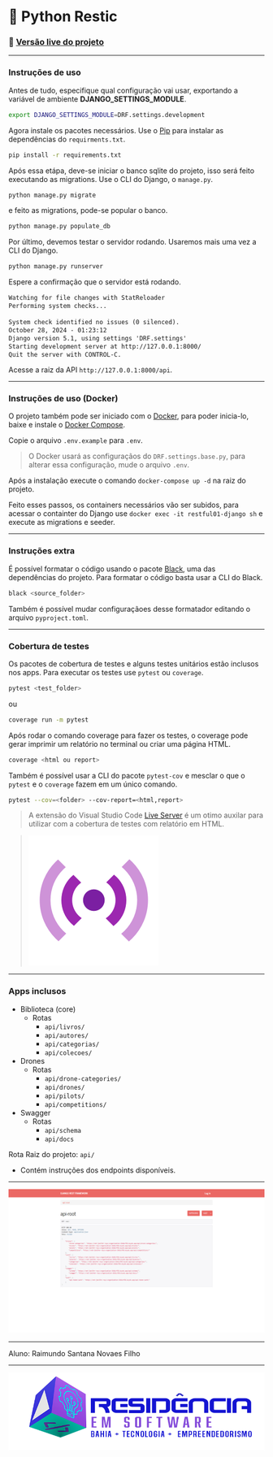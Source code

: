 # :city_sunrise: Python Restic

### :rocket: [Versão live do projeto](https://net-janifer-rays-organization-19d1cf58.koyeb.app/api/)

---

### Instruções de uso

Antes de tudo, especifique qual configuração vai usar, exportando a variável de ambiente **DJANGO_SETTINGS_MODULE**.

```bash
export DJANGO_SETTINGS_MODULE=DRF.settings.development
```

Agora instale os pacotes necessários. Use o [Pip](https://pypi.org/project/pip/) para instalar as dependências do ```requirments.txt```.

```bash
pip install -r requirements.txt
```
Após essa etápa, deve-se iniciar o banco sqlite do projeto, isso será feito executando as migrations. Use o CLI do Django, o ``manage.py``.

```bash
python manage.py migrate
```
e feito as migrations, pode-se popular o banco.

```bash
python manage.py populate_db
```
Por último, devemos testar o servidor rodando. Usaremos mais uma vez a CLI do Django.

```bash
python manage.py runserver
```
Espere a confirmação que o servidor está rodando.

```
Watching for file changes with StatReloader
Performing system checks...

System check identified no issues (0 silenced).
October 28, 2024 - 01:23:12
Django version 5.1, using settings 'DRF.settings'
Starting development server at http://127.0.0.1:8000/
Quit the server with CONTROL-C.

```
Acesse a raiz da API ```http://127.0.0.1:8000/api```.

---

### Instruções de uso (Docker)

O projeto também pode ser iniciado com o [Docker](https://www.docker.com), para poder inicia-lo, baixe e instale o [Docker Compose](https://docs.docker.com/compose/install/). 

Copie o arquivo ```.env.example``` para ```.env```.

> O Docker usará as configuraçãos do ```DRF.settings.base.py```, para alterar essa configuração, mude o arquivo ```.env```.

Após a instalação execute o comando ```docker-compose up -d``` na raiz do projeto.

Feito esses passos, os containers necessários vão ser subidos, para acessar o containter do Django use ```docker exec -it restful01-django sh``` e execute as migrations e seeder.

---

### Instruções extra

É possível formatar o código usando o pacote [Black](https://pypi.org/project/black/), uma das dependências do projeto. Para formatar o código basta usar a CLI do Black.

```bash
black <source_folder>
```
Também é possível mudar configuraçãoes desse formatador editando o arquivo ```pyproject.toml```.

---

### Cobertura de testes

Os pacotes de cobertura de testes e alguns testes unitários estão inclusos nos apps. Para executar os testes use ```pytest``` ou ```coverage```.

```bash
pytest <test_folder>
```

ou


```bash
coverage run -m pytest
```

Após rodar o comando coverage para fazer os testes, o coverage pode gerar imprimir um relatório no terminal ou criar uma página HTML.

```bash
coverage <html ou report>
```

Também é possível usar a CLI do pacote ```pytest-cov``` e mesclar o que o ```pytest``` e o ```coverage``` fazem em um único comando.

```bash
pytest --cov=<folder> --cov-report=<html,report>
```

> A extensão do Visual Studio Code [Live Server](https://marketplace.visualstudio.com/items?itemName=ritwickdey.LiveServer) é um otimo auxilar para utilizar com a cobertura de testes com relatório em HTML.

> ![Live Server Ext](./staticfiles/imgs/live_server_logo.png)

---

### Apps inclusos
- Biblioteca (core)
  - Rotas
    - ```api/livros/```
    - ```api/autores/```
    - ```api/categorias/```
    - ```api/colecoes/```
- Drones 
  - Rotas
    - ```api/drone-categories/```
    - ```api/drones/```
    - ```api/pilots/```
    - ```api/competitions/```
- Swagger
  - Rotas
    - ```api/schema```
    - ```api/docs```

Rota Raiz do projeto: ```api/```
  - Contém instruções dos endpoints disponíveis.
 
---
![Django API Root](./staticfiles/imgs/django_api-root.png)

---

Aluno: Raimundo Santana Novaes Filho

---

![Restic36 Logo](./staticfiles/imgs/restic36_logo.png)

